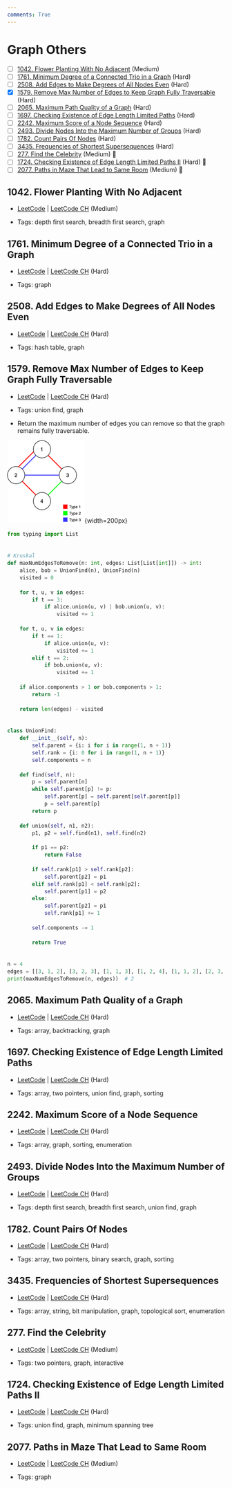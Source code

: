 ```yaml
---
comments: True
---
```


# Graph Others

- [ ] [1042. Flower Planting With No Adjacent](https://leetcode.cn/problems/flower-planting-with-no-adjacent/) (Medium)
- [ ] [1761. Minimum Degree of a Connected Trio in a Graph](https://leetcode.cn/problems/minimum-degree-of-a-connected-trio-in-a-graph/) (Hard)
- [ ] [2508. Add Edges to Make Degrees of All Nodes Even](https://leetcode.cn/problems/add-edges-to-make-degrees-of-all-nodes-even/) (Hard)
- [x] [1579. Remove Max Number of Edges to Keep Graph Fully Traversable](https://leetcode.cn/problems/remove-max-number-of-edges-to-keep-graph-fully-traversable/) (Hard)
- [ ] [2065. Maximum Path Quality of a Graph](https://leetcode.cn/problems/maximum-path-quality-of-a-graph/) (Hard)
- [ ] [1697. Checking Existence of Edge Length Limited Paths](https://leetcode.cn/problems/checking-existence-of-edge-length-limited-paths/) (Hard)
- [ ] [2242. Maximum Score of a Node Sequence](https://leetcode.cn/problems/maximum-score-of-a-node-sequence/) (Hard)
- [ ] [2493. Divide Nodes Into the Maximum Number of Groups](https://leetcode.cn/problems/divide-nodes-into-the-maximum-number-of-groups/) (Hard)
- [ ] [1782. Count Pairs Of Nodes](https://leetcode.cn/problems/count-pairs-of-nodes/) (Hard)
- [ ] [3435. Frequencies of Shortest Supersequences](https://leetcode.cn/problems/frequencies-of-shortest-supersequences/) (Hard)
- [ ] [277. Find the Celebrity](https://leetcode.cn/problems/find-the-celebrity/) (Medium) 👑
- [ ] [1724. Checking Existence of Edge Length Limited Paths II](https://leetcode.cn/problems/checking-existence-of-edge-length-limited-paths-ii/) (Hard) 👑
- [ ] [2077. Paths in Maze That Lead to Same Room](https://leetcode.cn/problems/paths-in-maze-that-lead-to-same-room/) (Medium) 👑

## 1042. Flower Planting With No Adjacent

-   [LeetCode](https://leetcode.com/problems/flower-planting-with-no-adjacent/) | [LeetCode CH](https://leetcode.cn/problems/flower-planting-with-no-adjacent/) (Medium)

-   Tags: depth first search, breadth first search, graph

## 1761. Minimum Degree of a Connected Trio in a Graph

-   [LeetCode](https://leetcode.com/problems/minimum-degree-of-a-connected-trio-in-a-graph/) | [LeetCode CH](https://leetcode.cn/problems/minimum-degree-of-a-connected-trio-in-a-graph/) (Hard)

-   Tags: graph

## 2508. Add Edges to Make Degrees of All Nodes Even

-   [LeetCode](https://leetcode.com/problems/add-edges-to-make-degrees-of-all-nodes-even/) | [LeetCode CH](https://leetcode.cn/problems/add-edges-to-make-degrees-of-all-nodes-even/) (Hard)

-   Tags: hash table, graph

## 1579. Remove Max Number of Edges to Keep Graph Fully Traversable

-   [LeetCode](https://leetcode.com/problems/remove-max-number-of-edges-to-keep-graph-fully-traversable/) | [LeetCode CH](https://leetcode.cn/problems/remove-max-number-of-edges-to-keep-graph-fully-traversable/) (Hard)

-   Tags: union find, graph
-   Return the maximum number of edges you can remove so that the graph remains fully traversable.

![1579](../assets/1579.png){width=200px}

```python title="1579. Remove Max Number of Edges to Keep Graph Fully Traversable - Python Solution"
from typing import List


# Kruskal
def maxNumEdgesToRemove(n: int, edges: List[List[int]]) -> int:
    alice, bob = UnionFind(n), UnionFind(n)
    visited = 0

    for t, u, v in edges:
        if t == 3:
            if alice.union(u, v) | bob.union(u, v):
                visited += 1

    for t, u, v in edges:
        if t == 1:
            if alice.union(u, v):
                visited += 1
        elif t == 2:
            if bob.union(u, v):
                visited += 1

    if alice.components > 1 or bob.components > 1:
        return -1

    return len(edges) - visited


class UnionFind:
    def __init__(self, n):
        self.parent = {i: i for i in range(1, n + 1)}
        self.rank = {i: 0 for i in range(1, n + 1)}
        self.components = n

    def find(self, n):
        p = self.parent[n]
        while self.parent[p] != p:
            self.parent[p] = self.parent[self.parent[p]]
            p = self.parent[p]
        return p

    def union(self, n1, n2):
        p1, p2 = self.find(n1), self.find(n2)

        if p1 == p2:
            return False

        if self.rank[p1] > self.rank[p2]:
            self.parent[p2] = p1
        elif self.rank[p1] < self.rank[p2]:
            self.parent[p1] = p2
        else:
            self.parent[p2] = p1
            self.rank[p1] += 1

        self.components -= 1

        return True


n = 4
edges = [[3, 1, 2], [3, 2, 3], [1, 1, 3], [1, 2, 4], [1, 1, 2], [2, 3, 4]]
print(maxNumEdgesToRemove(n, edges))  # 2

```

## 2065. Maximum Path Quality of a Graph

-   [LeetCode](https://leetcode.com/problems/maximum-path-quality-of-a-graph/) | [LeetCode CH](https://leetcode.cn/problems/maximum-path-quality-of-a-graph/) (Hard)

-   Tags: array, backtracking, graph

## 1697. Checking Existence of Edge Length Limited Paths

-   [LeetCode](https://leetcode.com/problems/checking-existence-of-edge-length-limited-paths/) | [LeetCode CH](https://leetcode.cn/problems/checking-existence-of-edge-length-limited-paths/) (Hard)

-   Tags: array, two pointers, union find, graph, sorting

## 2242. Maximum Score of a Node Sequence

-   [LeetCode](https://leetcode.com/problems/maximum-score-of-a-node-sequence/) | [LeetCode CH](https://leetcode.cn/problems/maximum-score-of-a-node-sequence/) (Hard)

-   Tags: array, graph, sorting, enumeration

## 2493. Divide Nodes Into the Maximum Number of Groups

-   [LeetCode](https://leetcode.com/problems/divide-nodes-into-the-maximum-number-of-groups/) | [LeetCode CH](https://leetcode.cn/problems/divide-nodes-into-the-maximum-number-of-groups/) (Hard)

-   Tags: depth first search, breadth first search, union find, graph

## 1782. Count Pairs Of Nodes

-   [LeetCode](https://leetcode.com/problems/count-pairs-of-nodes/) | [LeetCode CH](https://leetcode.cn/problems/count-pairs-of-nodes/) (Hard)

-   Tags: array, two pointers, binary search, graph, sorting

## 3435. Frequencies of Shortest Supersequences

-   [LeetCode](https://leetcode.com/problems/frequencies-of-shortest-supersequences/) | [LeetCode CH](https://leetcode.cn/problems/frequencies-of-shortest-supersequences/) (Hard)

-   Tags: array, string, bit manipulation, graph, topological sort, enumeration

## 277. Find the Celebrity

-   [LeetCode](https://leetcode.com/problems/find-the-celebrity/) | [LeetCode CH](https://leetcode.cn/problems/find-the-celebrity/) (Medium)

-   Tags: two pointers, graph, interactive

## 1724. Checking Existence of Edge Length Limited Paths II

-   [LeetCode](https://leetcode.com/problems/checking-existence-of-edge-length-limited-paths-ii/) | [LeetCode CH](https://leetcode.cn/problems/checking-existence-of-edge-length-limited-paths-ii/) (Hard)

-   Tags: union find, graph, minimum spanning tree

## 2077. Paths in Maze That Lead to Same Room

-   [LeetCode](https://leetcode.com/problems/paths-in-maze-that-lead-to-same-room/) | [LeetCode CH](https://leetcode.cn/problems/paths-in-maze-that-lead-to-same-room/) (Medium)

-   Tags: graph
